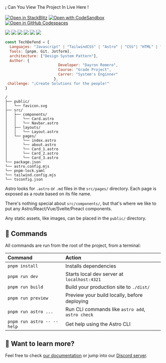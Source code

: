 
¡ Can You View The Project In Live Here ! <br>
<br>
[![Open in StackBlitz](https://developer.stackblitz.com/img/open_in_stackblitz.svg)](https://stackblitz.com/github/withastro/astro/tree/latest/examples/basics)
[![Open with CodeSandbox](https://assets.codesandbox.io/github/button-edit-lime.svg)](https://codesandbox.io/p/sandbox/github/withastro/astro/tree/latest/examples/basics)
[![Open in GitHub Codespaces](https://github.com/codespaces/badge.svg)](https://codespaces.new/withastro/astro?devcontainer_path=.devcontainer/basics/devcontainer.json)

<img src="{https://img.shields.io/badge/Astro-0C1222?style=for-the-badge&logo=astro&logoColor=FDFDFE}"/>
<img src="{https://img.shields.io/badge/Tailwind_CSS-38B2AC?style=for-the-badge&logo=tailwind-css&logoColor=white}"/>
<img src="{https://img.shields.io/badge/HTML5-E34F26?style=for-the-badge&logo=html5&logoColor=white}"/>
<img src="{https://img.shields.io/badge/CSS3-1572B6?style=for-the-badge&logo=css3&logoColor=white}"/>
<img src="{https://img.shields.io/badge/JavaScript-323330?style=for-the-badge&logo=javascript&logoColor=F7DF1E}"/>
<img src="{https://img.shields.io/badge/pnpm-yellow?style=for-the-badge&logo=pnpm&logoColor=white}"/>

```javascript
const TechDefend = {
  Languajes: "Javascript" | "TailwindCSS" | "Astro" | "CSS"| "HTML" | "CSS"| "TypeScript",
  Tools: [pnpm, Git, Jotform],
  architecture: ["Design System Pattern"],
  Author: {
                        Developer: "Dayron Romero",
                        Course: "Grade Project",
                        Carrer: "System's Enginner"
                      },
 challenge: "¡Create Solutions for the people!"
}
```

```text
/
├── public/
│   └── favicon.svg
├── src/
│   ├── components/
│   │   └── Card.astro
│   │   └── Navbar.astro
│   ├── layouts/
│   │   └── Layout.astro
│   └── pages/
│       └── index.astro
│       └── about.astro
│       └── Card_1.astro
│       └── Card_2.astro
│       └── Card_3.astro
└── package.json
└── astro.config.mjs
└── pnpm-lock.yaml
└── tailwind.config.mjs
└── tsconfig.json
```

Astro looks for `.astro` or `.md` files in the `src/pages/` directory. Each page is exposed as a route based on its file name.

There's nothing special about `src/components/`, but that's where we like to put any Astro/React/Vue/Svelte/Preact components.

Any static assets, like images, can be placed in the `public/` directory.

## 🧞 Commands

All commands are run from the root of the project, from a terminal:

| Command                   | Action                                           |
| :------------------------ | :----------------------------------------------- |
| `pnpm install`             | Installs dependencies                            |
| `pnpm run dev`             | Starts local dev server at `localhost:4321`      |
| `pnpm run build`           | Build your production site to `./dist/`          |
| `pnpm run preview`         | Preview your build locally, before deploying     |
| `pnpm run astro ...`       | Run CLI commands like `astro add`, `astro check` |
| `pnpm run astro -- --help` | Get help using the Astro CLI                     |

## 👀 Want to learn more?

Feel free to check [our documentation](https://docs.astro.build) or jump into our [Discord server](https://astro.build/chat).
